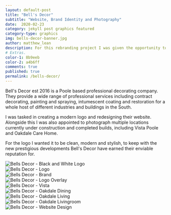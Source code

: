 ```yaml
---
layout: default-post
title: "Bell's Decor"
subtitle: "Website, Brand Identity and Photography"
date:  2020-02-23
category: jekyll post graphics featured
category-type: graphics
img: bells-decor-banner.jpg
author: matthew_lean
description: For this rebranding project I was given the opportunity to recreate the entire brand's visual presence. Starting with the logo, colours and typeface to several photoshoots and graphic visuals.
# Extras.
color-1: 8b9eeb
color-2: a4b6ff
comments: true
published: true
permalink: /bells-decor/
---
```


Bell's Decor est 2016 is a Poole based professional decorating company. They provide a wide range of professional services including contract decorating, painting and spraying, intumescent coating and restoration for a whole host of different industries and buildings in the South.

I was tasked in creating a modern logo and redesigning their website. Alongside this I was also appointed to photograph multiple locations currently under construction and completed builds, including Vista Poole and Oakdale Care Home. 

For the logo I wanted it to be clean, modern and stylish, to keep with the new prestigious developments Bell's Decor have earned their enviable reputation for. 

<div href="#" data-featherlight="{{ site.url }}/assets/site-post/bells-decor-1.jpg" class="img"><img alt="Bells Decor - Black and White Logo" src="{{ site.url }}/assets/site-post/bells-decor-1.jpg"></div>

<div href="#" data-featherlight="{{ site.url }}/assets/site-post/bells-decor-2.jpg" class="img"><img alt="Bells Decor - Logo" src="{{ site.url }}/assets/site-post/bells-decor-2.jpg"></div>

<div href="#" data-featherlight="{{ site.url }}/assets/site-post/bells-brand.jpg" class="img"><img alt="Bells Decor - Brand" src="{{ site.url }}/assets/site-post/bells-brand.jpg"></div>

<div href="#" data-featherlight="{{ site.url }}/assets/site-post/bells-decor-logo-overlay.jpg" class="img"><img alt="Bells Decor - Logo Overlay" src="{{ site.url }}/assets/site-post/bells-decor-logo-overlay.jpg"></div>

<div href="#" data-featherlight="{{ site.url }}/assets/site-post/bells-decor-vista.jpg" class="img" ><img alt="Bells Decor - Vista" src="{{ site.url }}/assets/site-post/bells-decor-vista.jpg"></div>

<div href="#" data-featherlight="{{ site.url }}/assets/site-post/bells-decor-oakdale-dining.jpg" class="img" ><img alt="Bells Decor - Oakdale Dining" src="{{ site.url }}/assets/site-post/bells-decor-oakdale-dining.jpg"></div>

<div href="#" data-featherlight="{{ site.url }}/assets/site-post/bells-decor-oakdale-living.jpg" class="img" ><img alt="Bells Decor - Oakdale Living" src="{{ site.url }}/assets/site-post/bells-decor-oakdale-living.jpg"></div>

<div href="#" data-featherlight="{{ site.url }}/assets/site-post/bells-decor-oakdale-living-room.jpg" class="img"><img alt="Bells Decor - Oakdale Livingroom" src="{{ site.url }}/assets/site-post/bells-decor-oakdale-living-room.jpg"></div>

<div href="#" data-featherlight="{{ site.url }}/assets/site-post/bells-decor-website-design.jpg" class="img"><img alt="Bells Decor - Website Design" src="{{ site.url }}/assets/site-post/bells-decor-website-design.jpg"></div>

